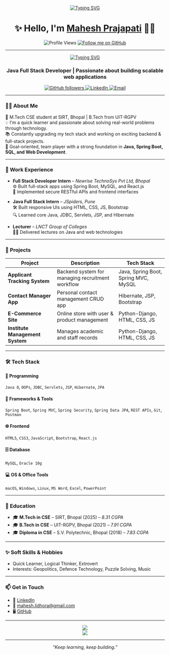<div align="center">

  [![Typing SVG](https://readme-typing-svg.herokuapp.com?color=D73A7B&size=29&multiline=true&width=700&lines=Thank+you+for+visiting+my+GitHub!+GitHub+Profile)](https://git.io/typing-svg)


# ✨ Hello, I'm [Mahesh Prajapati]([https://utkarshpatidar.vercel](https://github.com/maheshlidhora)) 👨‍💻

![Profile Views](https://komarev.com/ghpvc/?username=utkarssh11&label=Profile%20Views&color=0e75b6&style=flat)
[![Follow me on GitHub](https://img.shields.io/github/followers/Utkarssh11?label=Follow&style=social)](https://github.com/Utkarssh11)

---
  <a href="https://git.io/typing-svg">
    <img src="https://readme-typing-svg.herokuapp.com?font=Chakra+Petch&weight=600&size=27&pause=1000&color=13A2F7&width=435&lines=Hi+%F0%9F%91%8B%2C+I'm+Mahesh+Prajapati;" alt="Typing SVG" />
  </a>
</div>
<h3 align="center">Java Full Stack Developer | Passionate about building scalable web applications</h3>

<p align="center">
  <a href="https://github.com/maheshlidhora">
    <img src="https://img.shields.io/github/followers/maheshlidhora?label=Follow&style=social" alt="GitHub followers" />
  </a>
  <a href="https://www.linkedin.com/in/maheshlidhora/">
    <img src="https://img.shields.io/badge/LinkedIn-blue?logo=linkedin&logoColor=white" alt="LinkedIn" />
  </a>
  <a href="mailto:mahesh.lidhora@gmail.com">
    <img src="https://img.shields.io/badge/Gmail-red?logo=gmail&logoColor=white" alt="Email" />
  </a>
</p>

---

### 🧑‍💻 About Me
🚀 M.Tech CSE student at SIRT, Bhopal | B.Tech from UIT-RGPV  
💡 I'm a quick learner and passionate about solving real-world problems through technology.  
📚 Constantly upgrading my tech stack and working on exciting backend & full-stack projects.  
🎯 Goal-oriented, team player with a strong foundation in **Java, Spring Boot, SQL, and Web Development**.

---

### 💼 Work Experience

- **Full Stack Developer Intern** – *Newrise TechnoSys Pvt Ltd, Bhopal*  
  ⚙️ Built full-stack apps using Spring Boot, MySQL, and React.js  
  🔧 Implemented secure RESTful APIs and frontend interfaces

- **Java Full Stack Intern** – *JSpiders, Pune*  
  🛠️ Built responsive UIs using HTML, CSS, JS, Bootstrap  
  🔍 Learned core Java, JDBC, Servlets, JSP, and Hibernate

- **Lecturer** – *LNCT Group of Colleges*  
  👨‍🏫 Delivered lectures on Java and web technologies

---

### 🚀 Projects

| Project | Description | Tech Stack |
|--------|-------------|------------|
| **Applicant Tracking System** | Backend system for managing recruitment workflow | Java, Spring Boot, Spring MVC, MySQL |
| **Contact Manager App** | Personal contact management CRUD app | Hibernate, JSP, Bootstrap |
| **E-Commerce Site** | Online store with user & product management | Python-Django, HTML, CSS, JS |
| **Institute Management System** | Manages academic and staff records | Python-Django, HTML, CSS, JS |

---

### 🛠️ Tech Stack

#### 🧠 Programming
`Java 8`, `OOPs`, `JDBC`, `Servlets`, `JSP`, `Hibernate`, `JPA`

#### 🔧 Frameworks & Tools
`Spring Boot`, `Spring MVC`, `Spring Security`, `Spring Data JPA`, `REST APIs`, `Git`, `Postman`

#### 🌐 Frontend
`HTML5`, `CSS3`, `JavaScript`, `Bootstrap`, `React.js`

#### 🗄️ Database
`MySQL`, `Oracle 10g`

#### 💻 OS & Office Tools
`macOS`, `Windows`, `Linux`, `MS Word`, `Excel`, `PowerPoint`

---

### 📜 Education

- 🎓 **M.Tech in CSE** – SIRT, Bhopal (2025) – *8.31 CGPA*
- 🎓 **B.Tech in CSE** – UIT-RGPV, Bhopal (2021) – *7.91 CGPA*
- 🎓 **Diploma in CSE** – S.V. Polytechnic, Bhopal (2018) – *7.83 CGPA*

---

### ✨ Soft Skills & Hobbies

- Quick Learner, Logical Thinker, Extrovert
- Interests: Geopolitics, Defence Technology, Puzzle Solving, Music

---

### 📫 Get in Touch

- 🔗 [LinkedIn](https://www.linkedin.com/in/maheshlidhora/)
- 📧 mahesh.lidhora@gmail.com
- 🖥️ [GitHub](https://github.com/maheshlidhora)

---

<p align="center">
  <img src="https://github-readme-stats.vercel.app/api?username=maheshlidhora&show_icons=true&theme=tokyonight" />
  <br />
  <img src="https://github-readme-streak-stats.herokuapp.com/?user=maheshlidhora&theme=tokyonight" />
</p>

---

<p align="center">
  <i>“Keep learning, keep building.”</i>
</p>
